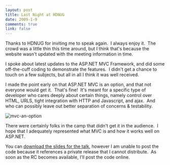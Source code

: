 ```yaml
--- 
layout: post
title: Last Night at HDNUG
date: 2009-1-9
comments: true
link: false
---
```

<p>Thanks to HDNUG for inviting me to speak again.&nbsp; I always enjoy it.&nbsp; The crowd was a little thin this time around, but I think that's because the website wasn't updated with the meeting information in time.</p> <p>I spoke about latest updates to the ASP.NET MVC Framework, and did some off-the-cuff coding to demonstrate the features.&nbsp; I didn't get a chance to touch on a few subjects, but all in all I think it was well received.</p> <p>I made the point early on that ASP.NET MVC is an option, and that not everyone would get it.&nbsp; That's fine!&nbsp; It's meant for a specific type of developer who cares deeply about certain things, namely control over HTML, URLS, tight integration with HTTP and Javascript, and ajax.&nbsp; And who can possibly leave out better separation of concerns &amp; testability.</p> <p><img src="/images/mvc-an-option_3_.png" alt="mvc-an-option"  border="0" /> </p> <p>There were certainly folks in the camp that didn't get it in the audience.&nbsp; I hope that I adequately represented what MVC is and how it works well on ASP.NET.</p> <p>You can <a href="http://benscheirman.googlecode.com/svn/trunk/presentations/hdnug%20%2001-2009/hdnug%2009.pptx" target="_blank">download the slides for the talk</a>, however I am unable to post the code because it references a private release that I cannot distribute.&nbsp; As soon as the RC becomes available, I'll post the code online.</p>
